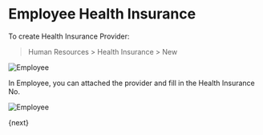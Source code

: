 <!-- add-breadcrumbs -->
# Employee Health Insurance

To create Health Insurance Provider:

> Human Resources > Health Insurance > New

<img class="screenshot" alt="Employee" src="{{docs_base_url}}/assets/img/human-resources/health-insurance.png">

In Employee, you can attached the provider and fill in the Health Insurance No.

<img class="screenshot" alt="Employee" src="{{docs_base_url}}/assets/img/human-resources/insurance-no.gif">

{next}